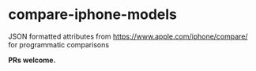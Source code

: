 # compare-iphone-models

JSON formatted attributes from https://www.apple.com/iphone/compare/ for programmatic comparisons

**PRs welcome.**
